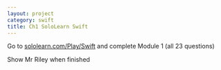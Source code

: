 ```yaml
---
layout: project
category: swift
title: Ch1 SoloLearn Swift
---
```


Go to [sololearn.com/Play/Swift](https://www.sololearn.com/Play/Swift) and complete Module 1 (all 23 questions)

Show Mr Riley when finished
